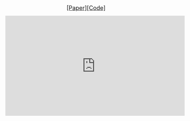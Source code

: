 <font size="4"><center><a href=https://arxiv.org/abs/1907.01108>[Paper]<a><a href=https://github.com/chahuja/language2pose>[Code]<a></center></font>
 

<iframe width="560" height="315" src="https://www.youtube.com/embed/zfllpcBlAVI" frameborder="0" allow="accelerometer; autoplay; encrypted-media; gyroscope; picture-in-picture" allowfullscreen></iframe>